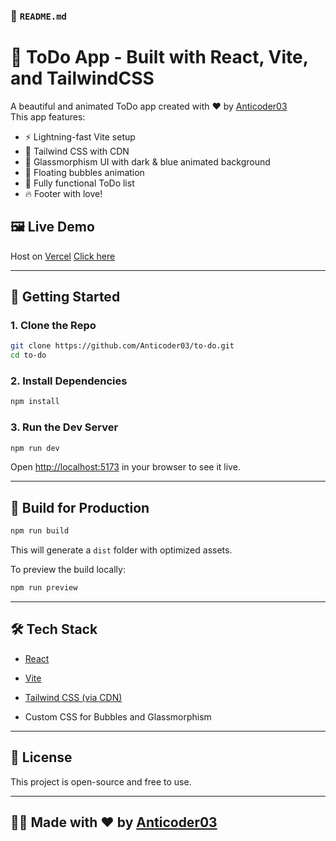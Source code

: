 

### 📂 `README.md`

# 📝 ToDo App - Built with React, Vite, and TailwindCSS

A beautiful and animated ToDo app created with ❤️ by [Anticoder03](https://github.com/Anticoder03)  
This app features:

- ⚡ Lightning-fast Vite setup
- 🎨 Tailwind CSS with CDN
- 🌌 Glassmorphism UI with dark & blue animated background
- 🫧 Floating bubbles animation
- 🧠 Fully functional ToDo list
- 🔥 Footer with love!

## 🖼️ Live Demo

Host on  [Vercel](https://vercel.com) 
[Click here](https://to-do-seven-gray.vercel.app/)

---

## 🚀 Getting Started

### 1. Clone the Repo

```bash
git clone https://github.com/Anticoder03/to-do.git
cd to-do
````

### 2. Install Dependencies

```bash
npm install
```

### 3. Run the Dev Server

```bash
npm run dev
```

Open [http://localhost:5173](http://localhost:5173) in your browser to see it live.

---

## 🔨 Build for Production

```bash
npm run build
```

This will generate a `dist` folder with optimized assets.

To preview the build locally:

```bash
npm run preview
```

---

## 🛠 Tech Stack

* [React](https://reactjs.org/)
* [Vite](https://vitejs.dev/)
* [Tailwind CSS (via CDN)](https://tailwindcss.com/)

* Custom CSS for Bubbles and Glassmorphism

---

## 📄 License

This project is open-source and free to use.

---

## 🧑‍💻 Made with ❤️ by [Anticoder03](https://github.com/Anticoder03)



